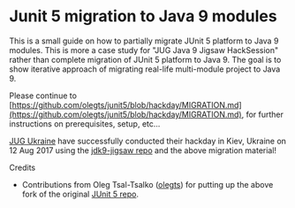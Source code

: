 # Junit 5 migration to Java 9 modules

This is a small guide on how to partially migrate JUnit 5 platform to Java 9 modules. This is more a case study for "JUG Java 9 Jigsaw HackSession" rather than complete migration of JUnit 5 platform to Java 9. The goal is to show iterative approach of migrating real-life multi-module project to Java 9.

Please continue to [https://github.com/olegts/junit5/blob/hackday/MIGRATION.md](https://github.com/olegts/junit5/blob/hackday/MIGRATION.md), for further instructions on prerequisites, setup, etc... 

[JUG Ukraine](http://jug.ua/) have successfully conducted their hackday in Kiev, Ukraine on 12 Aug 2017 using the [jdk9-jigsaw repo](http://bit.ly/J9HackDay-repo) and the above migration material!

Credits
- Contributions from Oleg Tsal-Tsalko ([olegts](https://github.com/olegts)) for putting up the above fork of the original [JUnit 5 repo](https://github.com/junit-team/junit5/).
